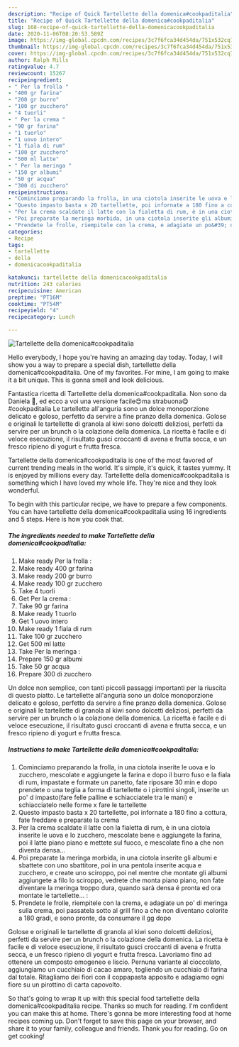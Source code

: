 ```yaml
---
description: "Recipe of Quick Tartellette della domenica#cookpaditalia"
title: "Recipe of Quick Tartellette della domenica#cookpaditalia"
slug: 168-recipe-of-quick-tartellette-della-domenicacookpaditalia
date: 2020-11-06T08:20:53.589Z
image: https://img-global.cpcdn.com/recipes/3c7f6fca34d454da/751x532cq70/tartellette-della-domenicacookpaditalia-recipe-main-photo.jpg
thumbnail: https://img-global.cpcdn.com/recipes/3c7f6fca34d454da/751x532cq70/tartellette-della-domenicacookpaditalia-recipe-main-photo.jpg
cover: https://img-global.cpcdn.com/recipes/3c7f6fca34d454da/751x532cq70/tartellette-della-domenicacookpaditalia-recipe-main-photo.jpg
author: Ralph Mills
ratingvalue: 4.7
reviewcount: 15267
recipeingredient:
- " Per la frolla "
- "400 gr farina"
- "200 gr burro"
- "100 gr zucchero"
- "4 tuorli"
- " Per la crema "
- "90 gr farina"
- "1 tuorlo"
- "1 uovo intero"
- "1 fiala di rum"
- "100 gr zucchero"
- "500 ml latte"
- " Per la meringa "
- "150 gr albumi"
- "50 gr acqua"
- "300 di zucchero"
recipeinstructions:
- "Cominciamo preparando la frolla, in una ciotola inserite le uova e lo zucchero, mescolate e aggiungete la farina e dopo il burro fuso e la fiala di rum, impastate e formate un panetto, fate riposare 30 min e dopo prendete o una teglia a forma di tartellette o i pirottini singoli, inserite un po&#39; d impasto(fare felle palline e schiacciatele tra le mani) e schiacciatelo nelle forme x fare le tartellette"
- "Questo impasto basta x 20 tartellette, poi infornate a 180 fino a cottura, fate freddare e preparate la crema"
- "Per la crema scaldate il latte con la fialetta di rum, è in una ciotola inserite le uova e lo zucchero, mescolate bene e aggiungete la farina, poi il latte piano piano e mettete sul fuoco, e mescolate fino a che non diventa densa..."
- "Poi preparate la meringa morbida, in una ciotola inserite gli albumi e sbattete con uno sbattitore, poi in una pentola inserite acqua e zucchero, e create uno sciroppo, poi nel mentre che montate gli albumi aggiungete a filo lo sciroppo, vedrete che monta piano piano, non fate diventare la meringa troppo dura, quando sarà densa é pronta ed ora montate le tartellette... :"
- "Prendete le frolle, riempitele con la crema, e adagiate un po&#39; di meringa sulla crema, poi passatela sotto al grill fino a che non diventano colorite a 180 gradi, e sono pronte, da consumare il gg dopo"
categories:
- Recipe
tags:
- tartellette
- della
- domenicacookpaditalia

katakunci: tartellette della domenicacookpaditalia 
nutrition: 243 calories
recipecuisine: American
preptime: "PT16M"
cooktime: "PT54M"
recipeyield: "4"
recipecategory: Lunch

---
```



![Tartellette della domenica#cookpaditalia](https://img-global.cpcdn.com/recipes/3c7f6fca34d454da/751x532cq70/tartellette-della-domenicacookpaditalia-recipe-main-photo.jpg)

Hello everybody, I hope you're having an amazing day today. Today, I will show you a way to prepare a special dish, tartellette della domenica#cookpaditalia. One of my favorites. For mine, I am going to make it a bit unique. This is gonna smell and look delicious.

Fantastica ricetta di Tartellette della domenica#cookpaditalia. Non sono da Daniela 🤣, ed ecco a voi una versione facile😍ma strabuona😋 #cookpaditalia Le tartellette all&#39;anguria sono un dolce monoporzione delicato e goloso, perfetto da servire a fine pranzo della domenica. Golose e originali le tartellette di granola al kiwi sono dolcetti deliziosi, perfetti da servire per un brunch o la colazione della domenica. La ricetta è facile e di veloce esecuzione, il risultato gusci croccanti di avena e frutta secca, e un fresco ripieno di yogurt e frutta fresca.

Tartellette della domenica#cookpaditalia is one of the most favored of current trending meals in the world. It's simple, it's quick, it tastes yummy. It is enjoyed by millions every day. Tartellette della domenica#cookpaditalia is something which I have loved my whole life. They're nice and they look wonderful.


To begin with this particular recipe, we have to prepare a few components. You can have tartellette della domenica#cookpaditalia using 16 ingredients and 5 steps. Here is how you cook that.

<!--inarticleads1-->

##### The ingredients needed to make Tartellette della domenica#cookpaditalia:

1. Make ready  Per la frolla :
1. Make ready 400 gr farina
1. Make ready 200 gr burro
1. Make ready 100 gr zucchero
1. Take 4 tuorli
1. Get  Per la crema :
1. Take 90 gr farina
1. Make ready 1 tuorlo
1. Get 1 uovo intero
1. Make ready 1 fiala di rum
1. Take 100 gr zucchero
1. Get 500 ml latte
1. Take  Per la meringa :
1. Prepare 150 gr albumi
1. Take 50 gr acqua
1. Prepare 300 di zucchero


Un dolce non semplice, con tanti piccoli passaggi importanti per la riuscita di questo piatto. Le tartellette all&#39;anguria sono un dolce monoporzione delicato e goloso, perfetto da servire a fine pranzo della domenica. Golose e originali le tartellette di granola al kiwi sono dolcetti deliziosi, perfetti da servire per un brunch o la colazione della domenica. La ricetta è facile e di veloce esecuzione, il risultato gusci croccanti di avena e frutta secca, e un fresco ripieno di yogurt e frutta fresca. 

<!--inarticleads2-->

##### Instructions to make Tartellette della domenica#cookpaditalia:

1. Cominciamo preparando la frolla, in una ciotola inserite le uova e lo zucchero, mescolate e aggiungete la farina e dopo il burro fuso e la fiala di rum, impastate e formate un panetto, fate riposare 30 min e dopo prendete o una teglia a forma di tartellette o i pirottini singoli, inserite un po&#39; d impasto(fare felle palline e schiacciatele tra le mani) e schiacciatelo nelle forme x fare le tartellette
1. Questo impasto basta x 20 tartellette, poi infornate a 180 fino a cottura, fate freddare e preparate la crema
1. Per la crema scaldate il latte con la fialetta di rum, è in una ciotola inserite le uova e lo zucchero, mescolate bene e aggiungete la farina, poi il latte piano piano e mettete sul fuoco, e mescolate fino a che non diventa densa...
1. Poi preparate la meringa morbida, in una ciotola inserite gli albumi e sbattete con uno sbattitore, poi in una pentola inserite acqua e zucchero, e create uno sciroppo, poi nel mentre che montate gli albumi aggiungete a filo lo sciroppo, vedrete che monta piano piano, non fate diventare la meringa troppo dura, quando sarà densa é pronta ed ora montate le tartellette... :
1. Prendete le frolle, riempitele con la crema, e adagiate un po&#39; di meringa sulla crema, poi passatela sotto al grill fino a che non diventano colorite a 180 gradi, e sono pronte, da consumare il gg dopo


Golose e originali le tartellette di granola al kiwi sono dolcetti deliziosi, perfetti da servire per un brunch o la colazione della domenica. La ricetta è facile e di veloce esecuzione, il risultato gusci croccanti di avena e frutta secca, e un fresco ripieno di yogurt e frutta fresca. Lavoriamo fino ad ottenere un composto omogeneo e liscio. Pernuna variante al cioccolato, aggiungiamo un cucchiaio di cacao amaro, togliendo un cucchiaio di farina dal totale. Ritagliamo dei fiori con il coppapasta apposito e adagiamo ogni fiore su un pirottino di carta capovolto. 

So that's going to wrap it up with this special food tartellette della domenica#cookpaditalia recipe. Thanks so much for reading. I'm confident you can make this at home. There's gonna be more interesting food at home recipes coming up. Don't forget to save this page on your browser, and share it to your family, colleague and friends. Thank you for reading. Go on get cooking!
